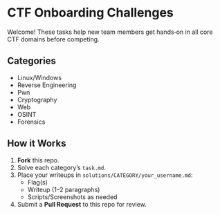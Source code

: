 # CTF Onboarding Challenges

Welcome! These tasks help new team members get hands‑on in all core CTF domains before competing.

## Categories
- Linux/Windows  
- Reverse Engineering  
- Pwn  
- Cryptography  
- Web  
- OSINT  
- Forensics  

## How it Works
1. **Fork** this repo.
2. Solve each category’s `task.md`.
3. Place your writeups in `solutions/CATEGORY/your_username.md`:
   - Flag(s)
   - Writeup (1–2 paragraphs)
   - Scripts/Screenshots as needed
4. Submit a **Pull Request** to this repo for review.
